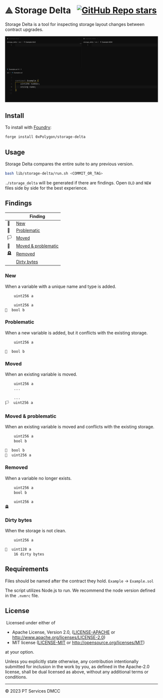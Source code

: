 # ⟁ Storage Delta &nbsp;&nbsp;[![GitHub Repo stars](https://img.shields.io/github/stars/0xPolygon/storage-delta?style=flat-square&labelColor=black&color=white)](https://github.com/0xPolygon/storage-delta/stargazers)

Storage Delta is a tool for inspecting storage layout changes between contract upgrades.

![Demo](./demo.gif)

## Install

To install with [Foundry](https://github.com/foundry-rs/foundry):

```bash
forge install 0xPolygon/storage-delta
```

## Usage

Storage Delta compares the entire suite to any previous version.

```bash
bash lib/storage-delta/run.sh <COMMIT_OR_TAG>
```

`./storage_delta` will be generated if there are findings. Open `OLD` and `NEW` files side by side for the best experience.

## Findings

|     | Finding                                    |
| --- | ------------------------------------------ |
| 🌱   | [New](#new)                                |
| 🏴   | [Problematic](#problematic)                |
| 🏳️   | [Moved](#moved)                            |
| 🏁   | [Moved & problematic](#moved--problematic) |
| 🪦   | [Removed](#removed)                        |
|     | [Dirty bytes](#dirty-bytes)                |


### New

When a variable with a unique name and type is added.

```solidity
    uint256 a
```

```solidity
    uint256 a
🌱  bool b
```

### Problematic

When a new variable is added, but it conflicts with the existing storage.

```solidity
    uint256 a
```

```solidity
🏴  bool b
```

### Moved

When an existing variable is moved.

```solidity
    uint256 a
    ...
```

```solidity
    ...
🏳️  uint256 a 
```

### Moved & problematic

When an existing variable is moved and conflicts with the existing storage.

```solidity
    uint256 a
    bool b
```

```solidity
🏁  bool b 
🏁  uint256 a
```

### Removed

When a variable no longer exists.

```solidity
    uint256 a
    bool b
```

```solidity
    uint256 a
🪦
```

### Dirty bytes


When the storage is not clean.

```solidity
    uint256 a
```

```solidity
🏴  uint128 a
    16 dirty bytes
```

## Requirements

Files should be named after the contract they hold. `Example` → `Example.sol`

The script utilizes Node.js to run. We recommend the node version defined in the `.nvmrc` file.

## License

​
Licensed under either of
​

- Apache License, Version 2.0, ([LICENSE-APACHE](LICENSE-APACHE) or http://www.apache.org/licenses/LICENSE-2.0)
- MIT license ([LICENSE-MIT](LICENSE-MIT) or http://opensource.org/licenses/MIT)
  ​

at your option.

Unless you explicitly state otherwise, any contribution intentionally submitted for inclusion in the work by you, as defined in the Apache-2.0 license, shall be dual licensed as above, without any additional terms or conditions.

---

© 2023 PT Services DMCC
